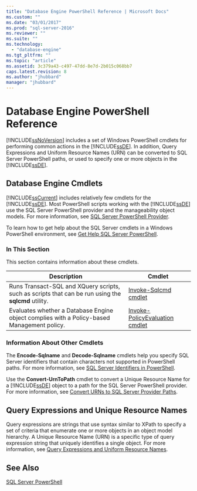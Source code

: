 ```yaml
---
title: "Database Engine PowerShell Reference | Microsoft Docs"
ms.custom: ""
ms.date: "03/01/2017"
ms.prod: "sql-server-2016"
ms.reviewer: ""
ms.suite: ""
ms.technology: 
  - "database-engine"
ms.tgt_pltfrm: ""
ms.topic: "article"
ms.assetid: 3c379a43-c497-47dd-8e7d-2b015c068bb7
caps.latest.revision: 8
ms.author: "jhubbard"
manager: "jhubbard"
---
```

# Database Engine PowerShell Reference
  [!INCLUDE[ssNoVersion](../a9notintoc/includes/ssnoversion-md.md)] includes a set of Windows PowerShell cmdlets for performing common actions in the [!INCLUDE[ssDE](../a9notintoc/includes/ssde-md.md)]. In addition, Query Expressions and Uniform Resource Names (URN) can be converted to SQL Server PowerShell paths, or used to specify one or more objects in the [!INCLUDE[ssDE](../a9notintoc/includes/ssde-md.md)].  
  
## Database Engine Cmdlets  
 [!INCLUDE[ssCurrent](../a9notintoc/includes/sscurrent-md.md)] includes relatively few cmdlets for the [!INCLUDE[ssDE](../a9notintoc/includes/ssde-md.md)]. Most PowerShell scripts working with the [!INCLUDE[ssDE](../a9notintoc/includes/ssde-md.md)] use the SQL Server PowerShell provider and the manageability object models. For more information, see [SQL Server PowerShell Provider](../relational-databases/scripting/sql-server-powershell-provider.md).  
  
 To learn how to get help about the SQL Server cmdlets in a Windows PowerShell environment, see [Get Help SQL Server PowerShell](../relational-databases/scripting/get-help-sql-server-powershell.md).  
  
### In This Section  
 This section contains information about these cmdlets.  
  
|Description|Cmdlet|  
|-----------------|------------|  
|Runs Transact-SQL and XQuery scripts, such as scripts that can be run using the **sqlcmd** utility.|[Invoke-Sqlcmd cmdlet](../powershell/invoke-sqlcmd-cmdlet.md)|  
|Evaluates whether a Database Engine object complies with a Policy-based Management policy.|[Invoke-PolicyEvaluation cmdlet](../powershell/invoke-policyevaluation-cmdlet.md)|  
  
### Information About Other Cmdlets  
 The **Encode-Sqlname** and **Decode-Sqlname** cmdlets help you specify SQL Server identifiers that contain characters not supported in PowerShell paths. For more information, see [SQL Server Identifiers in PowerShell](../relational-databases/scripting/sql-server-identifiers-in-powershell.md).  
  
 Use the **Convert-UrnToPath** cmdlet to convert a Unique Resource Name for a [!INCLUDE[ssDE](../a9notintoc/includes/ssde-md.md)] object to a path for the SQL Server PowerShell provider. For more information, see [Convert URNs to SQL Server Provider Paths](../relational-databases/scripting/convert-urns-to-sql-server-provider-paths.md).  
  
## Query Expressions and Unique Resource Names  
 Query expressions are strings that use syntax similar to XPath to specify a set of criteria that enumerate one or more objects in an object model hierarchy. A Unique Resource Name (URN) is a specific type of query expression string that uniquely identifies a single object. For more information, see [Query Expressions and Uniform Resource Names](../powershell/query-expressions-and-uniform-resource-names.md).  
  
## See Also  
 [SQL Server PowerShell](../relational-databases/scripting/sql-server-powershell.md)  
  
  